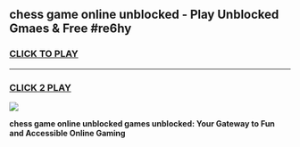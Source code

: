 
## chess game online unblocked - Play Unblocked Gmaes & Free #re6hy
<h3>
<a href="https://news.freeplayer.one?title=chess_game_online_unblocked&ref=03M">CLICK TO PLAY</a></h3>
<hr>

<h3>
<a href="https://news.freeplayer.one?title=chess_game_online_unblocked&ref=03M">CLICK 2 PLAY</a>
  
</h3>

<a href="https://news.freeplayer.one?title=chess_game_online_unblocked&ref=03M"><img src="https://clearcache.store/games.png"></a>


**chess game online unblocked games unblocked: Your Gateway to Fun and Accessible Online Gaming**
